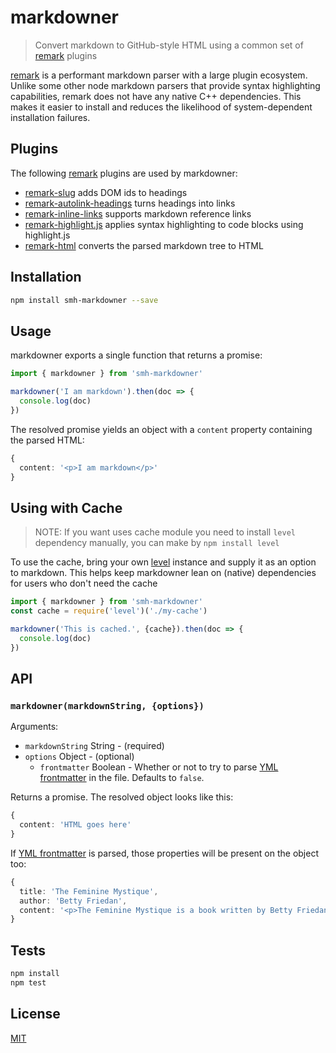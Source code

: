 # markdowner

> Convert markdown to GitHub-style HTML using a common set of [remark] plugins

[remark] is a performant markdown parser with a large plugin ecosystem.
Unlike some other node markdown parsers that provide syntax highlighting
capabilities, remark does not have any native C++ dependencies. This makes
it easier to install and reduces the likelihood of system-dependent installation
failures.

## Plugins

The following [remark] plugins are used by markdowner:

- [remark-slug](http://ghub.io/remark-slug) adds DOM ids to headings
- [remark-autolink-headings](http://ghub.io/remark-autolink-headings) turns headings into links
- [remark-inline-links](http://ghub.io/remark-inline-links) supports markdown reference links
- [remark-highlight.js](http://ghub.io/remark-highlight.js) applies syntax highlighting to code blocks using highlight.js
- [remark-html](http://ghub.io/remark-html) converts the parsed markdown tree to HTML

## Installation

```sh
npm install smh-markdowner --save
```

## Usage

markdowner exports a single function that returns a promise:

```ts
import { markdowner } from 'smh-markdowner'

markdowner('I am markdown').then(doc => {
  console.log(doc)
})
```

The resolved promise yields an object with a `content` property
containing the parsed HTML:

```ts
{
  content: '<p>I am markdown</p>'
}
```

## Using with Cache

> NOTE: If you want uses cache module you need to install `level`
> dependency manually, you can make by `npm install level`

To use the cache, bring your own [level](https://github.com/Level/level) instance and
supply it as an option to markdown. This helps keep markdowner lean on (native)
dependencies for users who don't need the cache

```ts
import { markdowner } from 'smh-markdowner'
const cache = require('level')('./my-cache')

markdowner('This is cached.', {cache}).then(doc => {
  console.log(doc)
})
```

## API

### `markdowner(markdownString, {options})`

Arguments:

- `markdownString` String - (required)
- `options` Object - (optional)
  - `frontmatter` Boolean - Whether or not to try to parse [YML frontmatter] in
    the file. Defaults to `false`.

Returns a promise. The resolved object looks like this:

```ts
{
  content: 'HTML goes here'
}
```

If [YML frontmatter] is parsed, those properties will be present on the object too:

```ts
{
  title: 'The Feminine Mystique',
  author: 'Betty Friedan',
  content: '<p>The Feminine Mystique is a book written by Betty Friedan which is widely credited with sparking the  beginning of second-wave feminism in the United States.</p>'
}
```

## Tests

```sh
npm install
npm test
```

## License

[MIT](LICENUSE)

[remark]: http://ghub.io/remark
[YML frontmatter]: https://jekyllrb.com/docs/frontmatter
